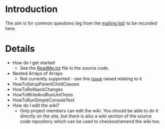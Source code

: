 # Introduction #

The aim is for common questions (eg from the [mailing list](http://groups.google.com/group/sqlitepersistentobjects-user)) to be recorded here.

# Details #

  * How do I get started
    * See the [ReadMe.txt](http://code.google.com/p/sqlitepersistentobjects/source/browse/trunk/ReadMe.txt) file in the source code.
  * Nested Arrays of Arrays
    * Not currently supported - see this [issue](http://code.google.com/p/sqlitepersistentobjects/issues/detail?id=6) raised relating to it
  * HowToSetupParentChildClasses
  * HowToRollbackChanges
  * HowToWriteAndRunUnitTests
  * HowToRunSimpleConsoleTest
  * How do I edit the wiki?
    * Only project members can edit the wiki.  You should be able to do it directly on the site, but there is also a wiki section of the source code repository which can be used to checkout/amend the wiki too.